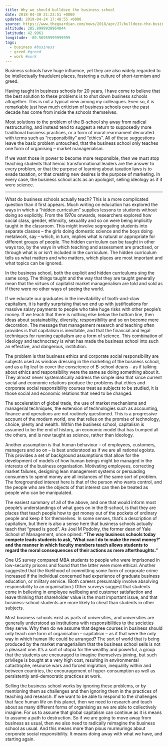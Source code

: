 ```yaml
---
title: Why we should bulldoze the business school
date: 2018-04-30 21:23:51 +0000
updated: 2019-04-24 17:48:55 +0000
source: https://www.theguardian.com/news/2018/apr/27/bulldoze-the-business-school
altitude: 285.8999938964844
latitude: 42.9961
longitude: -89.56959999999999
tags:
  - business #business
  - greed #greed
  - work #work
---
```

Business schools have huge influence, yet they are also widely regarded to be intellectually fraudulent places, fostering a culture of short-termism and greed.
Having taught in business schools for 20 years, I have come to believe that the best solution to these problems is to shut down business schools altogether. This is not a typical view among my colleagues. Even so, it is remarkable just how much criticism of business schools over the past decade has come from inside the schools themselves.
Most solutions to the problem of the B-school shy away from radical restructuring, and instead tend to suggest a return to supposedly more traditional business practices, or a form of moral rearmament decorated with terms such as “responsibility” and “ethics”. All of these suggestions leave the basic problem untouched, that the business school only teaches one form of organising – market managerialism.
If we want those in power to become more responsible, then we must stop teaching students that heroic transformational leaders are the answer to every problem, or that the purpose of learning about taxation laws is to evade taxation, or that creating new desires is the purpose of marketing. In every case, the business school acts as an apologist, selling ideology as if it were science.
* * *
What do business schools actually teach? This is a more complicated question than it first appears. Much writing on education has explored the ways in which a “hidden curriculum” supplies lessons to students without doing so explicitly. From the 1970s onwards, researchers explored how social class, gender, ethnicity, sexuality and so on were being implicitly taught in the classroom. This might involve segregating students into separate classes – the girls doing domestic science and the boys doing metalwork, say – which, in turn, implies what is natural or appropriate for different groups of people. The hidden curriculum can be taught in other ways too, by the ways in which teaching and assessment are practised, or through what is or isn’t included in the curriculum. The hidden curriculum tells us what matters and who matters, which places are most important and what topics can be ignored.
In the business school, both the explicit and hidden curriculums sing the same song. The things taught and the way that they are taught generally mean that the virtues of capitalist market managerialism are told and sold as if there were no other ways of seeing the world.
If we educate our graduates in the inevitability of tooth-and-claw capitalism, it is hardly surprising that we end up with justifications for massive salary payments to people who take huge risks with other people’s money. If we teach that there is nothing else below the bottom line, then ideas about sustainability, diversity, responsibility and so on become mere decoration. The message that management research and teaching often provides is that capitalism is inevitable, and that the financial and legal techniques for running capitalism are a form of science. This combination of ideology and technocracy is what has made the business school into such an effective, and dangerous, institution.
The problem is that business ethics and corporate social responsibility are subjects used as window dressing in the marketing of the business school, and as a fig leaf to cover the conscience of B-school deans – as if talking about ethics and responsibility were the same as doing something about it. They almost never systematically address the simple idea that since current social and economic relations produce the problems that ethics and corporate social responsibility courses treat as subjects to be studied, it is those social and economic relations that need to be changed.
The acceleration of global trade, the use of market mechanisms and managerial techniques, the extension of technologies such as accounting, finance and operations are not routinely questioned. This is a progressive account of the modern world, one that relies on the promise of technology, choice, plenty and wealth. Within the business school, capitalism is assumed to be the end of history, an economic model that has trumped all the others, and is now taught as science, rather than ideology.  

Another assumption is that human behaviour – of employees, customers, managers and so on – is best understood as if we are all rational egoists. This provides a set of background assumptions that allow for the development of models of how human beings might be managed in the interests of the business organisation. Motivating employees, correcting market failures, designing lean management systems or persuading consumers to spend money are all instances of the same sort of problem. The foregrounded interest here is that of the person who wants control, and the people who are the objects of that interest can then be treated as people who can be manipulated.
The easiest summary of all of the above, and one that would inform most people’s understandings of what goes on in the B-school, is that they are places that teach people how to get money out of the pockets of ordinary people and keep it for themselves. In some senses, that’s a description of capitalism, but there is also a sense here that business schools actually teach that “greed is good”. As Joel M Podolny, the former dean of Yale School of Management, once opined: __“The way business schools today compete leads students to ask, ‘What can I do to make the most money?’ and the manner in which faculty members teach allows students to regard the moral consequences of their actions as mere afterthoughts.”__
One US survey compared MBA students to people who were imprisoned in low-security prisons and found that the latter were more ethical. Another suggested that the likelihood of committing some form of corporate crime increased if the individual concerned had experience of graduate business education, or military service. (Both careers presumably involve absolving responsibility to an organisation.) Other surveys suggest that students come in believing in employee wellbeing and customer satisfaction and leave thinking that shareholder value is the most important issue, and that business-school students are more likely to cheat than students in other subjects.
Most business schools exist as parts of universities, and universities are generally understood as institutions with responsibilities to the societies they serve. Why then do we assume that degree courses in business should only teach one form of organisation – capitalism – as if that were the only way in which human life could be arranged?The sort of world that is being produced by the market managerialism that the business school sells is not a pleasant one. It’s a sort of utopia for the wealthy and powerful, a group that the students are encouraged to imagine themselves joining, but such privilege is bought at a very high cost, resulting in environmental catastrophe, resource wars and forced migration, inequality within and between countries, the encouragement of hyper-consumption as well as persistently anti-democratic practices at work.
Selling the business school works by ignoring these problems, or by mentioning them as challenges and then ignoring them in the practices of teaching and research. If we want to be able to respond to the challenges that face human life on this planet, then we need to research and teach about as many different forms of organising as we are able to collectively imagine. For us to assume that global capitalism can continue as it is means to assume a path to destruction. So if we are going to move away from business as usual, then we also need to radically reimagine the business school as usual. And this means more than pious murmurings about corporate social responsibility. It means doing away with what we have, and starting again.